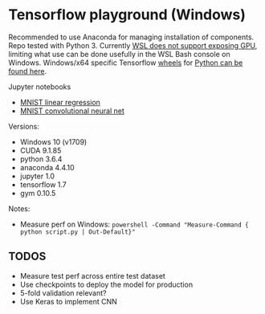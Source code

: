 Tensorflow playground (Windows)
===============================

Recommended to use Anaconda for managing installation of components. Repo tested with Python 3. Currently [WSL does not support exposing GPU](https://github.com/Microsoft/WSL/issues/1788), limiting what use can be done usefully in the WSL Bash console on Windows. Windows/x64 specific Tensorflow [wheels](https://www.python.org/dev/peps/pep-0427/) for [Python can be found here](https://github.com/fo40225/tensorflow-windows-wheel).

Jupyter notebooks

 - [MNIST linear regression](notebooks/mnist_softmax.ipynb)
 - [MNIST convolutional neural net](notebooks/mnist_convnn.ipynb)

Versions:

 - Windows 10 (v1709)
 - CUDA 9.1.85
 - python 3.6.4
 - anaconda 4.4.10
 - jupyter 1.0
 - tensorflow 1.7
 - gym 0.10.5

Notes:

 - Measure perf on Windows: `powershell -Command "Measure-Command { python script.py | Out-Default}"`

TODOS
-----
 - Measure test perf across entire test dataset
 - Use checkpoints to deploy the model for production
 - 5-fold validation relevant?
 - Use Keras to implement CNN
